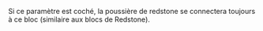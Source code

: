 Si ce paramètre est coché, la poussière de redstone se connectera toujours à
ce bloc (similaire aux blocs de Redstone).